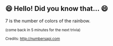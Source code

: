 ## :smile: Hello! Did you know that... :smile:
7 is the number of colors of the rainbow.

<sup>(come back in 5 minutes for the next trivia)</sup>


<sup>Credits: http://numbersapi.com</sup>
